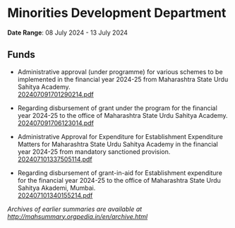 # Minorities Development Department

**Date Range**: 08 July 2024 - 13 July 2024


## Funds
- Administrative approval (under programme) for various schemes to be implemented in the financial year 2024-25 from Maharashtra State Urdu Sahitya Academy.\
  [202407091701290214.pdf](https://gr.maharashtra.gov.in/Site/Upload/Government%20Resolutions/English/202407091701290214.pdf)

- Regarding disbursement of grant under the program for the financial year 2024-25 to the office of Maharashtra State Urdu Sahitya Academy.\
  [202407091706123014.pdf](https://gr.maharashtra.gov.in/Site/Upload/Government%20Resolutions/English/202407091706123014.pdf)

- Administrative Approval for Expenditure for Establishment Expenditure Matters for Maharashtra State Urdu Sahitya Academy in the financial year 2024-25 from mandatory sanctioned provision.\
  [202407101337505114.pdf](https://gr.maharashtra.gov.in/Site/Upload/Government%20Resolutions/English/202407101337505114.pdf)

- Regarding disbursement of grant-in-aid for Establishment expenditure for the financial year 2024-25 to the office of Maharashtra State Urdu Sahitya Akademi, Mumbai.\
  [202407101340155214.pdf](https://gr.maharashtra.gov.in/Site/Upload/Government%20Resolutions/English/202407101340155214.pdf)


*Archives of earlier summaries are available at http://mahsummary.orgpedia.in/en/archive.html*